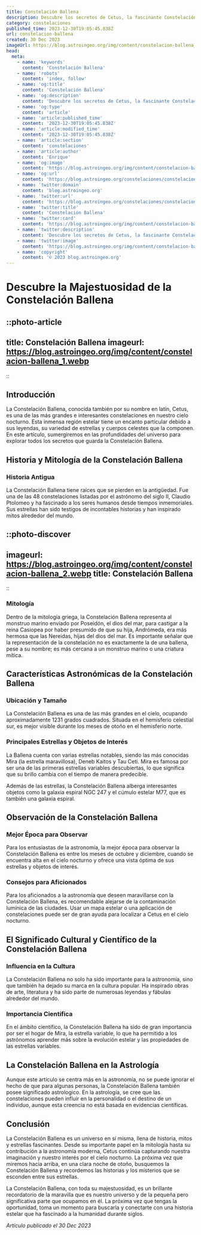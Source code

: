 ```yaml
---
title: Constelación Ballena
description: Descubre los secretos de Cetus, la fascinante Constelación Ballena. Explora sus estrellas, mitología y cómo localizarla en el cielo nocturno.
category: constelaciones
published_time: 2023-12-30T19:05:45.838Z
url: constelacion-ballena
created: 30 Dec 2023
imageUrl: https://blog.astroingeo.org/img/content/constelacion-ballena_1.webp
head:
  meta:
    - name: 'keywords'
      content: 'Constelación Ballena'
    - name: 'robots'
      content: 'index, follow'
    - name: 'og:title'
      content: 'Constelación Ballena'
    - name: 'og:description'
      content: 'Descubre los secretos de Cetus, la fascinante Constelación Ballena. Explora sus estrellas, mitología y cómo localizarla en el cielo nocturno.'
    - name: 'og:type'
      content: 'article'
    - name: 'article:published_time'
      content: '2023-12-30T19:05:45.838Z'
    - name: 'article:modified_time'
      content: '2023-12-30T19:05:45.838Z'
    - name: 'article:section'
      content: 'constelaciones'
    - name: 'article:author'
      content: 'Enrique'
    - name: 'og:image'
      content: 'https://blog.astroingeo.org/img/content/constelacion-ballena_1.webp'
    - name: 'og:url'
      content: 'https://blog.astroingeo.org/constelaciones/constelacion-ballena'
    - name: 'twitter:domain'
      content: 'blog.astroingeo.org'
    - name: 'twitter:url'
      content: 'https://blog.astroingeo.org/constelaciones/constelacion-ballena'
    - name: 'twitter:title'
      content: 'Constelación Ballena'
    - name: 'twitter:card'
      content: 'https://blog.astroingeo.org/img/content/constelacion-ballena_1.webp'
    - name: 'twitter:description'
      content: 'Descubre los secretos de Cetus, la fascinante Constelación Ballena. Explora sus estrellas, mitología y cómo localizarla en el cielo nocturno.'
    - name: 'twitter:image'
      content: 'https://blog.astroingeo.org/img/content/constelacion-ballena_1.webp'
    - name: 'copyright'
      content: '© 2023 blog.astroingeo.org'
---
```

# Descubre la Majestuosidad de la Constelación Ballena

::photo-article
---
title: Constelación Ballena
imageurl: https://blog.astroingeo.org/img/content/constelacion-ballena_1.webp
---
::

## Introducción
La Constelación Ballena, conocida también por su nombre en latín, Cetus, es una de las más grandes e interesantes constelaciones en nuestro cielo nocturno. Esta inmensa región estelar tiene un encanto particular debido a sus leyendas, su variedad de estrellas y cuerpos celestes que la componen. En este artículo, sumergiremos en las profundidades del universo para explorar todos los secretos que guarda la Constelación Ballena.

## Historia y Mitología de la Constelación Ballena

### Historia Antigua
La Constelación Ballena tiene raíces que se pierden en la antigüedad. Fue una de las 48 constelaciones listadas por el astrónomo del siglo II, Claudio Ptolomeo y ha fascinado a los seres humanos desde tiempos inmemoriales. Sus estrellas han sido testigos de incontables historias y han inspirado mitos alrededor del mundo.


::photo-discover
---
imageurl: https://blog.astroingeo.org/img/content/constelacion-ballena_2.webp
title: Constelación Ballena
---
::

### Mitología
Dentro de la mitología griega, la Constelación Ballena representa al monstruo marino enviado por Poseidón, el dios del mar, para castigar a la reina Casiopea por haber presumido de que su hija, Andrómeda, era más hermosa que las Nereidas, hijas del dios del mar. Es importante señalar que la representación de la constelación no es exactamente la de una ballena, pese a su nombre; es más cercana a un monstruo marino o una criatura mítica.

## Características Astronómicas de la Constelación Ballena

### Ubicación y Tamaño
La Constelación Ballena es una de las más grandes en el cielo, ocupando aproximadamente 1231 grados cuadrados. Situada en el hemisferio celestial sur, es mejor visible durante los meses de otoño en el hemisferio norte.

### Principales Estrellas y Objetos de Interés
La Ballena cuenta con varias estrellas notables, siendo las más conocidas Mira (la estrella maravillosa), Deneb Kaitos y Tau Ceti. Mira es famosa por ser una de las primeras estrellas variables descubiertas, lo que significa que su brillo cambia con el tiempo de manera predecible.

Además de las estrellas, la Constelación Ballena alberga interesantes objetos como la galaxia espiral NGC 247 y el cúmulo estelar M77, que es también una galaxia espiral.

## Observación de la Constelación Ballena

### Mejor Época para Observar
Para los entusiastas de la astronomía, la mejor época para observar la Constelación Ballena es entre los meses de octubre y diciembre, cuando se encuentra alta en el cielo nocturno y ofrece una vista óptima de sus estrellas y objetos de interés.

### Consejos para Aficionados
Para los aficionados a la astronomía que deseen maravillarse con la Constelación Ballena, es recomendable alejarse de la contaminación lumínica de las ciudades. Usar un mapa estelar o una aplicación de constelaciones puede ser de gran ayuda para localizar a Cetus en el cielo nocturno.

## El Significado Cultural y Científico de la Constelación Ballena

### Influencia en la Cultura
La Constelación Ballena no solo ha sido importante para la astronomía, sino que también ha dejado su marca en la cultura popular. Ha inspirado obras de arte, literatura y ha sido parte de numerosas leyendas y fábulas alrededor del mundo.

### Importancia Científica
En el ámbito científico, la Constelación Ballena ha sido de gran importancia por ser el hogar de Mira, la estrella variable, lo que ha permitido a los astrónomos aprender más sobre la evolución estelar y las propiedades de las estrellas variables.

## La Constelación Ballena en la Astrología

Aunque este artículo se centra más en la astronomía, no se puede ignorar el hecho de que para algunas personas, la Constelación Ballena también posee significado astrologico. En la astrología, se cree que las constelaciones pueden influir en la personalidad o el destino de un individuo, aunque esta creencia no está basada en evidencias científicas.

## Conclusión
La Constelación Ballena es un universo en sí misma, llena de historia, mitos y estrellas fascinantes. Desde su importante papel en la mitología hasta su contribución a la astronomía moderna, Cetus continúa capturando nuestra imaginación y nuestro interés por el cielo nocturno. La próxima vez que miremos hacia arriba, en una clara noche de otoño, busquemos la Constelación Ballena y recordemos las historias y los misterios que se esconden entre sus estrellas.

La Constelación Ballena, con toda su majestuosidad, es un brillante recordatorio de la maravilla que es nuestro universo y de la pequeña pero significativa parte que ocupamos en él. La próxima vez que tengas la oportunidad, toma un momento para buscarla y conectarte con una historia estelar que ha fascinado a la humanidad durante siglos.

_Artículo publicado el 30 Dec 2023_